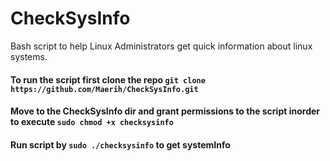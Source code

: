 # CheckSysInfo
Bash script to help Linux Administrators  get quick information about linux systems.


#### To run the script first clone the repo `git clone https://github.com/Maerih/CheckSysInfo.git`


#### Move to the CheckSysInfo dir and grant permissions to the script inorder to execute `sudo chmod +x checksysinfo`

#### Run script by `sudo ./checksysinfo` to get systemInfo
